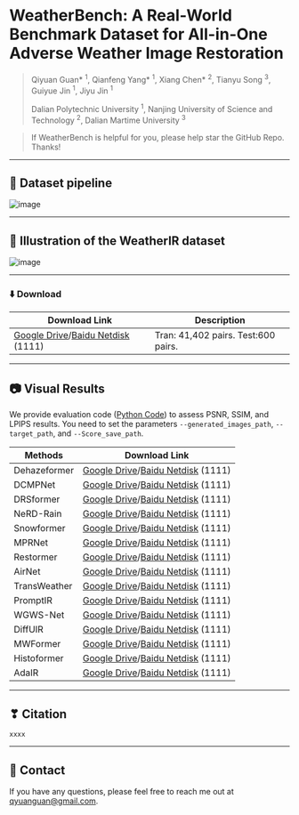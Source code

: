# WeatherBench: A Real-World Benchmark Dataset for All-in-One Adverse Weather Image Restoration

> Qiyuan Guan* <sup>1</sup>, Qianfeng Yang* <sup>1</sup>, Xiang Chen* <sup>2</sup>,  Tianyu Song <sup>3</sup>, Guiyue Jin <sup>1</sup>, Jiyu Jin <sup>1</sup>
>
> Dalian Polytechnic University <sup>1</sup>, Nanjing University of Science and Technology <sup>2</sup>, Dalian Martime University <sup>3</sup>

> If WeatherBench is helpful for you, please help star the GitHub Repo. Thanks!

---

## :hammer: Dataset pipeline
![image](https://github.com/guanqiyuan/WeatherIR/blob/main/figs/data_pipeline.jpg)

---

## :date: Illustration of the WeatherIR dataset
![image](https://github.com/guanqiyuan/WeatherIR/blob/main/figs/dataset_show.jpg)

---

### ⬇️ Download
| Download Link | Description |
|---------|------|
| [Google Drive](https://seungjunnah.github.io/Datasets/gopro)/[Baidu Netdisk](https://seungjunnah.github.io/Datasets/gopro) (1111) | Tran: 41,402 pairs.    Test:600 pairs. |

---

## 📷️ Visual Results

We provide evaluation code ([Python Code](https://github.com/guanqiyuan/WeatherBench/blob/main/evaluation.py)) to assess PSNR, SSIM, and LPIPS results. You need to set the parameters `--generated_images_path`, `--target_path`, and `--Score_save_path`.

| Methods | Download Link |
|---------|------|
| Dehazeformer |  [Google Drive](https://seungjunnah.github.io/Datasets/gopro)/[Baidu Netdisk](https://seungjunnah.github.io/Datasets/gopro) (1111) |
| DCMPNet      |  [Google Drive](https://seungjunnah.github.io/Datasets/gopro)/[Baidu Netdisk](https://seungjunnah.github.io/Datasets/gopro) (1111) |
| DRSformer    |  [Google Drive](https://seungjunnah.github.io/Datasets/gopro)/[Baidu Netdisk](https://seungjunnah.github.io/Datasets/gopro) (1111) |
| NeRD-Rain    |  [Google Drive](https://seungjunnah.github.io/Datasets/gopro)/[Baidu Netdisk](https://seungjunnah.github.io/Datasets/gopro) (1111) |
| Snowformer   |  [Google Drive](https://seungjunnah.github.io/Datasets/gopro)/[Baidu Netdisk](https://seungjunnah.github.io/Datasets/gopro) (1111) |
| MPRNet       |  [Google Drive](https://seungjunnah.github.io/Datasets/gopro)/[Baidu Netdisk](https://seungjunnah.github.io/Datasets/gopro) (1111) |
| Restormer    |  [Google Drive](https://seungjunnah.github.io/Datasets/gopro)/[Baidu Netdisk](https://seungjunnah.github.io/Datasets/gopro) (1111) |
| AirNet       |  [Google Drive](https://seungjunnah.github.io/Datasets/gopro)/[Baidu Netdisk](https://seungjunnah.github.io/Datasets/gopro) (1111) |
| TransWeather |  [Google Drive](https://seungjunnah.github.io/Datasets/gopro)/[Baidu Netdisk](https://seungjunnah.github.io/Datasets/gopro) (1111) |
| PromptIR     |  [Google Drive](https://seungjunnah.github.io/Datasets/gopro)/[Baidu Netdisk](https://seungjunnah.github.io/Datasets/gopro) (1111) |
| WGWS-Net     |  [Google Drive](https://seungjunnah.github.io/Datasets/gopro)/[Baidu Netdisk](https://seungjunnah.github.io/Datasets/gopro) (1111) |
| DiffUIR      |  [Google Drive](https://seungjunnah.github.io/Datasets/gopro)/[Baidu Netdisk](https://seungjunnah.github.io/Datasets/gopro) (1111) |
| MWFormer     |  [Google Drive](https://seungjunnah.github.io/Datasets/gopro)/[Baidu Netdisk](https://seungjunnah.github.io/Datasets/gopro) (1111) |
| Histoformer  |  [Google Drive](https://seungjunnah.github.io/Datasets/gopro)/[Baidu Netdisk](https://seungjunnah.github.io/Datasets/gopro) (1111) |
| AdaIR        |  [Google Drive](https://seungjunnah.github.io/Datasets/gopro)/[Baidu Netdisk](https://seungjunnah.github.io/Datasets/gopro) (1111) |

---

## ❣ Citation
`xxxx`

---

## 📧 Contact
If you have any questions, please feel free to reach me out at qyuanguan@gmail.com.
